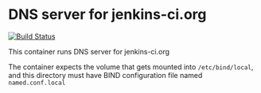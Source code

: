 # DNS server for jenkins-ci.org

[![Build Status](https://ci.jenkins.io/job/Infra/job/bind/job/master/badge/icon)](https://ci.jenkins.io/job/Infra/job/bind/job/master/)

This container runs DNS server for jenkins-ci.org

The container expects the volume that gets mounted into `/etc/bind/local`, and this directory must have BIND configuration file named `named.conf.local` 

